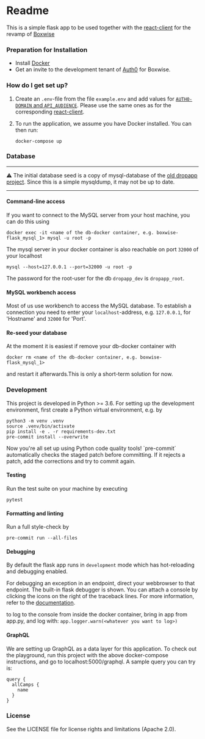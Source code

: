 # Readme
This is a simple flask app to be used together with the [react-client](https://github.com/boxwise/boxwise-react) for the revamp of [Boxwise](www.boxwise.co)

### Preparation for Installation

* Install [Docker](https://www.docker.com/products/docker-desktop)
* Get an invite to the development tenant of [Auth0](https://auth0.com/) for Boxwise.

### How do I get set up?

1. Create an `.env`-file  from the file `example.env` and add values for [`AUTH0-DOMAIN` and `API_AUDIENCE`](https://auth0.com/docs/dashboard/reference/settings-application). Please use the same ones as for the corresponding [react-client](https://github.com/boxwise/boxwise-react).

2. To run the application, we assume you have Docker installed. You can then run:

       docker-compose up

### Database

-----

:warning: The initial database seed is a copy of mysql-database of the [old dropapp project](https://github.com/boxwise/boxwise-dropapp). Since this is a simple mysqldump, it may not be up to date.

-----

#### Command-line access

If you want to connect to the MySQL server from your host machine, you can do this using

    docker exec -it <name of the db-docker container, e.g. boxwise-flask_mysql_1> mysql -u root -p

The mysql server in your docker container is also reachable on port `32000` of your localhost

    mysql --host=127.0.0.1 --port=32000 -u root -p

The password for the root-user for the db `dropapp_dev` is `dropapp_root`.

#### MySQL workbench access

Most of us use workbench to access the MySQL database. To establish a connection you need to enter your `localhost`-address, e.g. `127.0.0.1`, for 'Hostname' and `32000` for 'Port'.

#### Re-seed your database

At the moment it is easiest if remove your db-docker container with

    docker rm <name of the db-docker container, e.g. boxwise-flask_mysql_1>

and restart it afterwards.This is only a short-term solution for now.

### Development

This project is developed in Python >= 3.6. For setting up the development environment, first create a Python virtual environment, e.g. by

    python3 -m venv .venv
    source .venv/bin/activate
    pip install -e . -r requirements-dev.txt
    pre-commit install --overwrite

Now you're all set up using Python code quality tools! `pre-commit´ automatically checks the staged patch before committing. If it rejects a patch, add the corrections and try to commit again.

#### Testing

Run the test suite on your machine by executing

    pytest

#### Formatting and linting

Run a full style-check by

    pre-commit run --all-files

#### Debugging

By default the flask app runs in `development` mode which has hot-reloading and debugging enabled.

For debugging an exception in an endpoint, direct your webbrowser to that endpoint. The built-in flask debugger is shown. You can attach a console by clicking the icons on the right of the traceback lines. For more information, refer to the [documentation](https://flask.palletsprojects.com/en/1.1.x/quickstart/#debug-mode).

to log to the console from inside the docker container, bring in app from app.py, and log with:
```app.logger.warn(<whatever you want to log>)```

#### GraphQL
We are setting up GraphQL as a data layer for this application. To check out the playground, run this project with the above docker-compose instructions, and go to localhost:5000/graphql. A sample query you can try is:
```
query {
  allCamps {
    name
  }
}
```

### License
See the LICENSE file for license rights and limitations (Apache 2.0).
